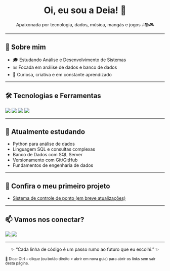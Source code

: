 <h1 align="center">Oi, eu sou a Deia! 🌸</h1>
<p align="center">Apaixonada por tecnologia, dados, música, mangás e jogos 🎶📚🎮</p>

---

## 🚀 Sobre mim

- 🎓 Estudando Análise e Desenvolvimento de Sistemas  
- 📊 Focada em análise de dados e banco de dados  
- 🌟 Curiosa, criativa e em constante aprendizado  

---

## 🛠️ Tecnologias e Ferramentas

<p align="left">
  <img src="https://img.shields.io/badge/Python-8e44ad?style=for-the-badge&logo=python&logoColor=fff"/>
  <img src="https://img.shields.io/badge/SQL%20Server-9b59b6?style=for-the-badge&logo=microsoftsqlserver&logoColor=fff"/>
  <img src="https://img.shields.io/badge/Git-6c5ce7?style=for-the-badge&logo=git&logoColor=fff"/>
  <img src="https://img.shields.io/badge/GitHub-c56cf0?style=for-the-badge&logo=github&logoColor=fff"/>
</p>

---

## 🌱 Atualmente estudando

- Python para análise de dados  
- Linguagem SQL e consultas complexas  
- Banco de Dados com SQL Server  
- Versionamento com Git/GitHub  
- Fundamentos de engenharia de dados  

---

## 📌 Confira o meu primeiro projeto

- [Sistema de controle de ponto (em breve atualizações)](https://github.com/andreiasbarbosa/eletronic-timekeeping-system) 

---

## 📫 Vamos nos conectar?

<p>
  <a href="https://www.linkedin.com/in/andreiacaroline/" target="_blank">
    <img src="https://img.shields.io/badge/LinkedIn-7f8cfa?style=for-the-badge&logo=linkedin&logoColor=fff" />
  </a>
  <a href="mailto:andreia.caroline3@gmail.com">
    <img src="https://img.shields.io/badge/Email-e056fd?style=for-the-badge&logo=gmail&logoColor=fff" />
  </a>
</p>

---

<p align="center">✨ “Cada linha de código é um passo rumo ao futuro que eu escolhi.” ✨</p>
<sub>🔗 Dica: Ctrl + clique (ou botão direito > abrir em nova guia) para abrir os links sem sair desta página.</sub>
